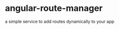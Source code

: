 angular-route-manager
=====================

a simple service to add routes dynamically to your app
